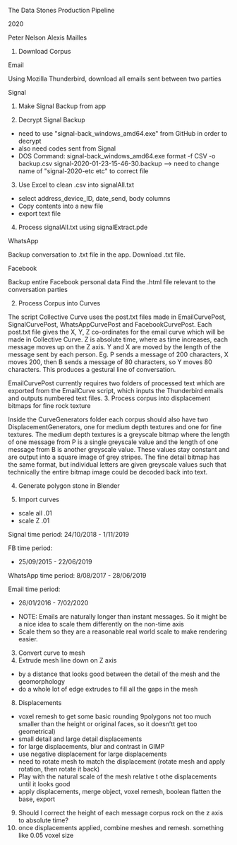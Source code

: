 The Data Stones Production Pipeline


2020

Peter Nelson
Alexis Mailles



1. Download Corpus


Email

Using Mozilla Thunderbird, download all emails sent between two parties

Signal

1. Make Signal Backup from app

2. Decrypt Signal Backup
- need to use "signal-back_windows_amd64.exe" from GitHub in order to decrypt
- also need codes sent from Signal
- DOS Command: signal-back_windows_amd64.exe format -f CSV -o backup.csv signal-2020-01-23-15-46-30.backup
--> need to change name of "signal-2020-etc etc" to correct file

3. Use Excel to clean .csv into signalAll.txt
- select address_device_ID, date_send, body columns
- Copy contents into a new file
- export text file

4. Process signalAll.txt using signalExtract.pde

WhatsApp

Backup conversation to .txt file in the app. Download .txt file.


Facebook

Backup entire Facebook personal data
Find the .html file relevant to the conversation parties

2. Process Corpus into Curves

The script Collective Curve uses the post.txt files made in EmailCurvePost, SignalCurvePost, WhatsAppCurvePost and FacebookCurvePost. Each post.txt file gives the X, Y, Z co-ordinates for the email curve which will be made in Collective Curve. Z is absolute time, where as time increases, each message moves up on the Z axis. Y and X are moved by the length of the message sent by each person. Eg. P sends a message of 200 characters, X moves 200, then B sends a message of 80 characters, so Y moves 80 characters. This produces a gestural line of conversation.

EmailCurvePost currently requires two folders of processed text which are exported from the EmailCurve script, which inputs the Thunderbird emails and outputs numbered text files.
3. Process corpus into displacement bitmaps for fine rock texture

Inside the CurveGenerators folder each corpus should also have two DisplacementGenerators, one for medium depth textures and one for fine textures. The medium depth textures is a greyscale bitmap where the length of one message from P is a single greyscale value and the length of one message from B is another greyscale value. These values stay constant and are output into a square image of grey stripes. The fine detail bitmap has the same format, but individual letters are given greyscale values such that technically the entire bitmap image could be decoded back into text. 

4. Generate polygon stone in Blender

1. Import curves
- scale all .01
- scale Z .01

Signal time period:
24/10/2018 - 1/11/2019

FB time period:
- 25/09/2015 - 22/06/2019

WhatsApp time period:
8/08/2017 - 28/06/2019

Email time period:
- 26/01/2016 - 7/02/2020

* NOTE: Emails are naturally longer than instant messages. So it might be a nice idea to scale them differently on the non-time axis
* Scale them so they are a reasonable real world scale to make rendering easier.

3.  Convert curve to mesh
5. Extrude mesh line down on Z axis
- by a distance that looks good between the detail of the mesh and the geomorphology
- do a whole lot of edge extrudes to fill all the gaps in the mesh

8.  Displacements
- voxel remesh to get some basic rounding 9polygons not too much smaller than the height or original faces, so it doesn’tt get too geometrical)
- small detail and large detail displacements
- for large displacements, blur and contrast in GIMP
- use negative displacement for large displacements
- need to rotate mesh to match the displacement (rotate mesh and apply rotation, then rotate it back)
- Play with the natural scale of the mesh relative t othe displacements until it looks good
- apply displacements, merge object, voxel remesh, boolean flatten the base, export


9. Should I correct the height of each message corpus rock on the z axis to absolute time?
10. once displacements applied, combine meshes and remesh. something like 0.05 voxel size




